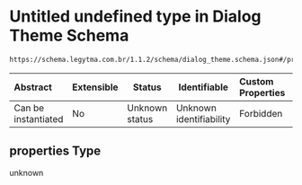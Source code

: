 # Untitled undefined type in Dialog Theme Schema

```txt
https://schema.legytma.com.br/1.1.2/schema/dialog_theme.schema.json#/properties
```




| Abstract            | Extensible | Status         | Identifiable            | Custom Properties | Additional Properties | Access Restrictions | Defined In                                                                              |
| :------------------ | ---------- | -------------- | ----------------------- | :---------------- | --------------------- | ------------------- | --------------------------------------------------------------------------------------- |
| Can be instantiated | No         | Unknown status | Unknown identifiability | Forbidden         | Allowed               | none                | [dialog_theme.schema.json\*](../schema/dialog_theme.schema.json) |

## properties Type

unknown
